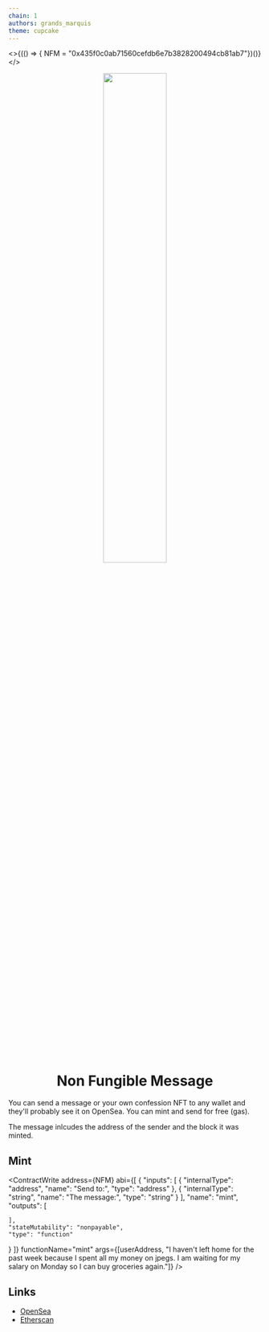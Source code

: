 ```yaml
---
chain: 1
authors: grands_marquis
theme: cupcake
---
```


<>{(() => { NFM = "0x435f0c0ab71560cefdb6e7b3828200494cb81ab7"})()}</>

<center>
    <img src="https://openseauserdata.com/files/7e18692218406f195b4068691aaf682e.svg" width="50%" height="50%" />

# Non Fungible Message
</center>

You can send a message or your own confession NFT to any wallet and they'll probably see it on OpenSea. You can mint and send for free (gas).

The message inlcudes the address of the sender and the block it was minted.

## Mint
<ContractWrite 
    address={NFM}
    abi={[
       {
    "inputs": [
      {
        "internalType": "address",
        "name": "Send to:",
        "type": "address"
      },
      {
        "internalType": "string",
        "name": "The message:",
        "type": "string"
      }
    ],
    "name": "mint",
    "outputs": [
      
    ],
    "stateMutability": "nonpayable",
    "type": "function"
  }
    ]}
    functionName="mint"
    args={[userAddress, "I haven't left home for the past week because I spent all my money on jpegs. I am waiting for my salary on Monday so I can buy groceries again."]}
/>

## Links
* [OpenSea](https://opensea.io/collection/non-fungible-messages)
* [Etherscan](https://etherscan.io/address/0x435f0c0ab71560cefdb6e7b3828200494cb81ab7)
